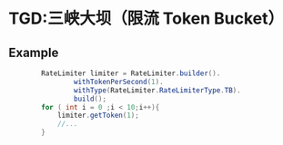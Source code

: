 TGD:三峡大坝（限流 Token Bucket）
======================

Example
------
```java
        RateLimiter limiter = RateLimiter.builder().
                withTokenPerSecond(1).
                withType(RateLimiter.RateLimiterType.TB).
                build();
        for ( int i = 0 ;i < 10;i++){
            limiter.getToken(1);
            //...
        }

```